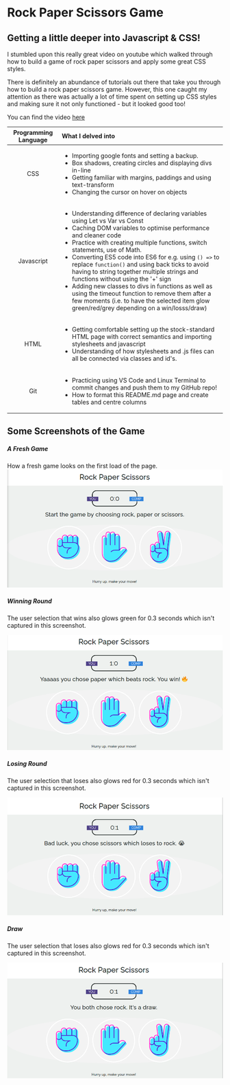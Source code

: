 # Rock Paper Scissors Game
## Getting a little deeper into Javascript & CSS!

I stumbled upon this really great video on youtube which walked through how to build a game of rock paper scissors and apply some great CSS styles. 

There is definitely an abundance of tutorials out there that take you through how to build a rock paper scissors game. However, this one caught my attention as there was actually a lot of time spent on setting up CSS styles and making sure it not only functioned - but it looked good too! 

You can find the video [here](https://www.youtube.com/watch?v=jaVNP3nIAv0)

| Programming Language | What I delved into | 
|:-:|:--|
|CSS|<ul><li>Importing google fonts and setting a backup.</li><li>Box shadows, creating circles and displaying divs in-line</li><li>Getting familiar with margins, paddings and using text-transform</li><li>Changing the cursor on hover on objects</li></ul>|
|Javascript|<ul><li>Understanding difference of declaring variables using Let vs Var vs Const</li><li>Caching DOM variables to optimise performance and cleaner code</li><li>Practice with creating multiple functions, switch statements, use of Math.</li><li>Converting ES5 code into ES6 for e.g. using `() =>` to replace `function()` and using back ticks to avoid having to string together multiple strings and functions without using the '+' sign</li><li>Adding new classes to divs in functions as well as using the timeout function to remove them after a few moments (i.e. to have the selected item glow green/red/grey depending on a win/losss/draw)</li></ul>|
|HTML|<ul><li>Getting comfortable setting up the stock-standard HTML page with correct semantics and importing stylesheets and javascript</li><li>Understanding of how stylesheets and .js files can all be connected via classes and id's.</li>      |
|Git|<ul><li>Practicing using VS Code and Linux Terminal to commit changes and push them to my GitHub repo!</li><li>How to format this README.md page and create tables and centre columns</li></ul>

## Some Screenshots of the Game

##### A Fresh Game

How a fresh game looks on the first load of the page.
![A fresh game](/images/new_game.png)


##### Winning Round

The user selection that wins also glows green for 0.3 seconds which isn't captured in this screenshot. 

![A win](/images/win.png)


##### Losing Round

The user selection that loses also glows red for 0.3 seconds which isn't captured in this screenshot. 

![A loss](/images/lose.png)

##### Draw

The user selection that loses also glows red for 0.3 seconds which isn't captured in this screenshot. 

![A loss](/images/draw.png)




